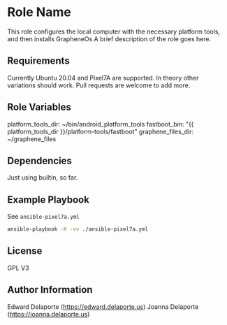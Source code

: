 Role Name
=========

This role configures the local computer with the necessary platform tools,
and then installs GrapheneOs 
A brief description of the role goes here.

Requirements
------------

Currently Ubuntu 20.04 and Pixel7A are supported. In theory other variations should work. Pull requests are welcome to add more.

Role Variables
--------------

  platform_tools_dir: ~/bin/android_platform_tools
  fastboot_bin: "{{ platform_tools_dir }}/platform-tools/fastboot"
  graphene_files_dir: ~/graphene_files

Dependencies
------------

Just using builtin, so far.

Example Playbook
----------------

See `ansible-pixel7a.yml`

```sh
ansible-playbook -K -vv ./ansible-pixel7a.yml
```
License
-------

GPL V3

Author Information
------------------

Edward Delaporte (https://edward.delaporte.us)
Joanna Delaporte (https://joanna.delaporte.us)